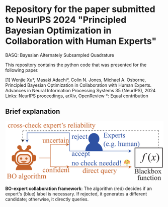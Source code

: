 # Repository for the paper submitted to NeurIPS 2024 "Principled Bayesian Optimization in Collaboration with Human Experts"

BASQ: Bayesian Alternately Subsampled Quadrature

This repository contains the python code that was presented for the following paper.

[1] Wenjie Xu*, Masaki Adachi*, Colin N. Jones, Michael A. Osborne, Principled Bayesian Optimization in Collaboration with Human Experts. Advances in Neural Information Processing Systems 35 (NeurIPS), 2024
Links: NeurIPS proceedings, arXiv, OpenReview
*: Equal contribution

## Brief explanation
![Animate](./img/concept.png)<br>

**BO-expert collaboration framework**: The algorithm (red) decides if an expert's (blue) label is necessary. If rejected, it generates a different candidate; otherwise, it directly queries.
